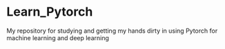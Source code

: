 # Learn_Pytorch
My repository for studying and getting my hands dirty in using Pytorch for machine learning and deep learning
